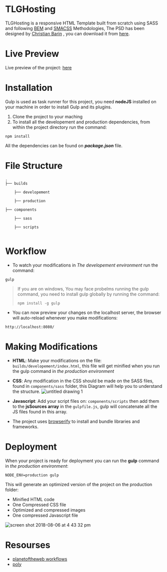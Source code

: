# TLGHosting

TLGHosting is a responsive HTML Template built from scratch using SASS and following [BEM](http://getbem.com/) and [SMACSS](https://smacss.com/) Methodologies, 
The PSD has been designed by [Christian Barin](https://thislooksgreat.net/about-thislooksgreat-barin-cristian-doru/) 
, you can download it from [here](https://thislooksgreat.net/web-hosting-website/).

# Live Preview 
Live preview of the project: [here](http://douara.me/portfolio/tlghosting)

# Installation

Gulp is used as task runner for this project, you need **nodeJS** installed on your machine in order to install Gulp and its plugins.
1. Clone the project to your maching
2. To install all the developement and production dependencies, from within the project directory run the command: 
```
npm install  
```
All the dependencies can be found on ***package.json*** file.

# File Structure
```
.
├── builds

    ├── developement
    
    ├── production
    
├── components

    ├── sass
    
    ├── scripts
      
```

# Workflow
- To watch your modifications in *The developement environment* run the command: 
```
gulp
```

> If you are on windows, You may face probelms running the gulp command, you need to install gulp globally by running the command:
> ``` 
> npm install -g gulp
> ```

- You can now preview your changes on the localhost server, the browser will auto-reload whenever you make modifications:
```
http://localhost:8080/
```

# Making Modifications 

- **HTML**: Make your modifications on the file: `builds/developement/index.html`, this file will get minified when you run the gulp command in *the production environment*
- **CSS**: Any modification in the CSS should be made on the SASS files, found in `components/sass` folder, this Diagram will help you to understand the structure. 
![untitled drawing 1](https://user-images.githubusercontent.com/39377174/43728714-dad9723a-999d-11e8-8376-fc09773e01df.jpg)

- **Javascript**: Add your script files on: `components/scripts` then add them to the **jsSources array** in the `gulpfile.js`, gulp will concatenate all the JS files found in this array. 

- The project uses [browserify](http://browserify.org/) to install and bundle libraries and frameworks.

# Deployment

When your project is ready for deployment you can run the **gulp** command in *the production environment*: 
```
NODE_ENV=production gulp
```
This will generate an optimized version of the project on the production folder:
- Minified HTML code
- One Compressed CSS file
- Optimized and compressed images 
- One compressed Javascript file


![screen shot 2018-08-06 at 4 43 32 pm](https://user-images.githubusercontent.com/39377174/43726838-271b106e-9998-11e8-9b3e-e2963c1af16c.png)

# Resourses 
- [planetoftheweb workflows](https://github.com/planetoftheweb/workflows) 
- [poly](https://github.com/Guilh/poly) 



